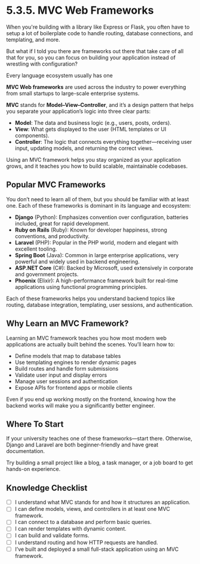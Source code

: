 # 5.3.5. MVC Web Frameworks

When you're building with a library like Express or Flask, you often have to setup a lot of boilerplate code to handle routing, database connections, and templating, and more.

But what if I told you there are frameworks out there that take care of all that for you, so you can focus on building your application instead of wrestling with configuration?

Every language ecosystem usually has one

**MVC Web frameworks** are used across the industry to power everything from small startups to large-scale enterprise systems.

**MVC** stands for **Model–View–Controller**, and it’s a design pattern that helps you separate your application’s logic into three clear parts:

- **Model**: The data and business logic (e.g., users, posts, orders).
- **View**: What gets displayed to the user (HTML templates or UI components).
- **Controller**: The logic that connects everything together—receiving user input, updating models, and returning the correct views.

Using an MVC framework helps you stay organized as your application grows, and it teaches you how to build scalable, maintainable codebases.

## Popular MVC Frameworks

You don’t need to learn all of them, but you should be familiar with at least one. Each of these frameworks is dominant in its language and ecosystem:

- **Django** (Python): Emphasizes convention over configuration, batteries included, great for rapid development.
- **Ruby on Rails** (Ruby): Known for developer happiness, strong conventions, and productivity.
- **Laravel** (PHP): Popular in the PHP world, modern and elegant with excellent tooling.
- **Spring Boot** (Java): Common in large enterprise applications, very powerful and widely used in backend engineering.
- **ASP.NET Core** (C#): Backed by Microsoft, used extensively in corporate and government projects.
- **Phoenix** (Elixir): A high-performance framework built for real-time applications using functional programming principles.

Each of these frameworks helps you understand backend topics like routing, database integration, templating, user sessions, and authentication.

## Why Learn an MVC Framework?

Learning an MVC framework teaches you how most modern web applications are actually built behind the scenes. You’ll learn how to:

- Define models that map to database tables
- Use templating engines to render dynamic pages
- Build routes and handle form submissions
- Validate user input and display errors
- Manage user sessions and authentication
- Expose APIs for frontend apps or mobile clients

Even if you end up working mostly on the frontend, knowing how the backend works will make you a significantly better engineer.

## Where To Start

If your university teaches one of these frameworks—start there. Otherwise, Django and Laravel are both beginner-friendly and have great documentation.

Try building a small project like a blog, a task manager, or a job board to get hands-on experience.

## Knowledge Checklist

- [ ] I understand what MVC stands for and how it structures an application.
- [ ] I can define models, views, and controllers in at least one MVC framework.
- [ ] I can connect to a database and perform basic queries.
- [ ] I can render templates with dynamic content.
- [ ] I can build and validate forms.
- [ ] I understand routing and how HTTP requests are handled.
- [ ] I’ve built and deployed a small full-stack application using an MVC framework.
